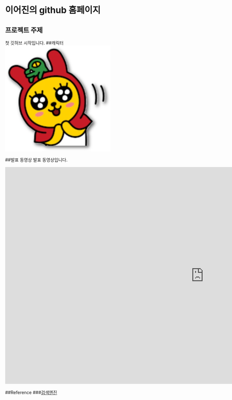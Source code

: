 # 이어진의 github 홈페이지
## 프로젝트 주제
첫 깃허브 시작입니다.
##캐릭터
<img src="무지.jpg"/><br>


##발표 동영상
발표 동영상입니다.

<iframe width="1280" height="699" src="https://www.youtube.com/embed/b4_yTTzwF3A" frameborder="0" allow="accelerometer; autoplay; clipboard-write; encrypted-media; gyroscope; picture-in-picture" allowfullscreen></iframe>

##Reference
###[검색엔진](https://naver.com)
